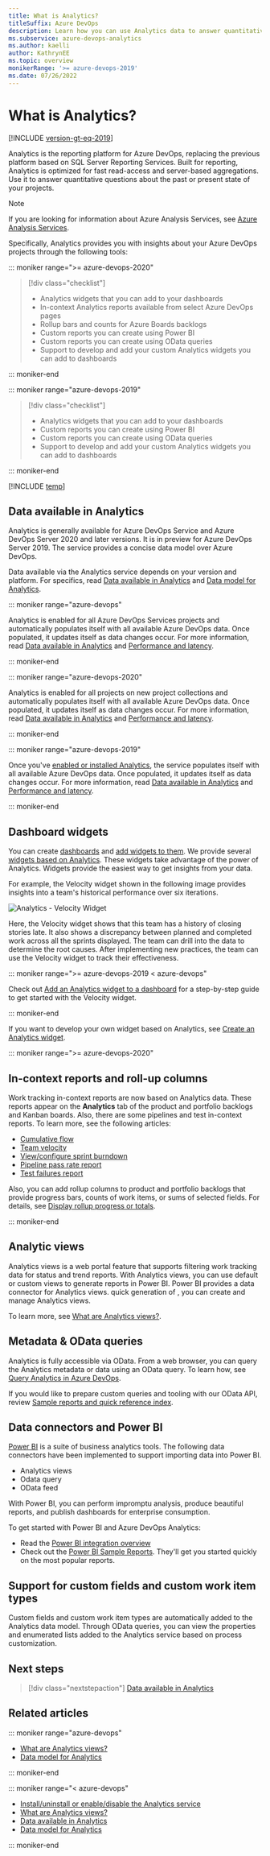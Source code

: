 ```yaml
---
title: What is Analytics? 
titleSuffix: Azure DevOps
description: Learn how you can use Analytics data to answer quantitative questions about your projects in Azure DevOps.
ms.subservice: azure-devops-analytics
ms.author: kaelli
author: KathrynEE
ms.topic: overview
monikerRange: '>= azure-devops-2019'
ms.date: 07/26/2022
---
```


# What is Analytics?

[!INCLUDE [version-gt-eq-2019](../../includes/version-gt-eq-2019.md)]

Analytics is the reporting platform for Azure DevOps, replacing the previous platform based on SQL Server Reporting Services. Built for reporting, Analytics is optimized for fast read-access and server-based aggregations. Use it to answer quantitative questions about the past or present state of your projects.

> [!NOTE]  
> If you are looking for information about Azure Analysis Services, see 
> [Azure Analysis Services](https://azure.microsoft.com/services/analysis-services/).

Specifically, Analytics provides you with insights about your Azure DevOps projects through the following tools: 

::: moniker range=">= azure-devops-2020"

> [!div class="checklist"]  
> - Analytics widgets that you can add to your dashboards
> - In-context Analytics reports available from select Azure DevOps pages
> - Rollup bars and counts for Azure Boards backlogs 
> - Custom reports you can create using Power BI 
> - Custom reports you can create using OData queries 
> - Support to develop and add your custom Analytics widgets you can add to dashboards   

::: moniker-end


::: moniker range="azure-devops-2019"


> [!div class="checklist"]  
> - Analytics widgets that you can add to your dashboards
> - Custom reports you can create using Power BI 
> - Custom reports you can create using OData queries 
> - Support to develop and add your custom Analytics widgets you can add to dashboards  

::: moniker-end
 
[!INCLUDE [temp](../includes/analytics-preview.md)]

## Data available in Analytics

Analytics is generally available for Azure DevOps Service and Azure DevOps Server 2020 and later versions. It is in preview for Azure DevOps Server 2019. The service provides a concise data model over Azure DevOps. 

Data available via the Analytics service depends on your version and platform.   For specifics, read [Data available in Analytics](./data-available-in-analytics.md) and [Data model for Analytics](../extend-analytics/data-model-analytics-service.md).


::: moniker range="azure-devops"

Analytics is enabled for all Azure DevOps Services projects and automatically populates itself with all available Azure DevOps data. Once populated, it updates itself as data changes occur. For more information, read [Data available in Analytics](./data-available-in-analytics.md) and [Performance and latency](performance-latency.md).

::: moniker-end

::: moniker range="azure-devops-2020"

Analytics is enabled for all projects on new project collections and automatically populates itself with all available Azure DevOps data. Once populated, it updates itself as data changes occur. For more information, read [Data available in Analytics](./data-available-in-analytics.md) and [Performance and latency](performance-latency.md).

::: moniker-end

::: moniker range="azure-devops-2019"

Once you've [enabled or installed Analytics](../dashboards/analytics-extension.md), the service populates itself with all available Azure DevOps data. Once populated, it updates itself as data changes occur. For more information, read [Data available in Analytics](./data-available-in-analytics.md) and [Performance and latency](performance-latency.md).

::: moniker-end

## Dashboard widgets

You can create [dashboards](../dashboards/dashboards.md) and [add widgets to them](../dashboards/add-widget-to-dashboard.md). We provide several [widgets based on Analytics](../dashboards/analytics-widgets.md). These widgets take advantage of the power of Analytics. Widgets provide the easiest way to get insights from your data. 

For example, the Velocity widget shown in the following image provides insights into a team's historical performance over six iterations. 

![Analytics - Velocity Widget](media/what-is-analytics/dashboard-showing-velocity.png)

Here, the Velocity widget shows that this team has a history of closing stories late. It also shows a discrepancy between planned and completed work across all the sprints displayed. The team can drill into the data to determine the root causes. After implementing new practices, the team can use the Velocity widget to track their effectiveness.

::: moniker range=">= azure-devops-2019 < azure-devops"

Check out [Add an Analytics widget to a dashboard](../dashboards/add-widget-to-dashboard.md#add-analytics-widget) for a step-by-step guide to get started with the Velocity widget.

::: moniker-end

If you want to develop your own widget based on Analytics, see [Create an Analytics widget](../extend-analytics/example-analytics-widget.md).

::: moniker range=">= azure-devops-2020"

## In-context reports and roll-up columns 

Work tracking in-context reports are now based on Analytics data. These reports appear on the **Analytics** tab of the product and portfolio backlogs and Kanban boards. Also, there are some pipelines and test in-context reports. To learn more, see the following articles: 

- [Cumulative flow](../dashboards/cumulative-flow.md)
- [Team velocity](../dashboards/team-velocity.md)
- [View/configure sprint burndown](../dashboards/configure-sprint-burndown.md) 
- [Pipeline pass rate report](../../pipelines/reports/pipelinereport.md#pipeline-pass-rate-report)
- [Test failures report](../../pipelines/test/test-analytics.md#test-failures)

Also, you can add rollup columns to product and portfolio backlogs that provide progress bars, counts of work items, or sums of selected fields. For details, see [Display rollup progress or totals](../../boards/backlogs/display-rollup.md). 


::: moniker-end

## Analytic views

Analytics views is a web portal feature that supports filtering work tracking data for status and trend reports. With Analytics views, you can use default or custom views to generate reports in Power BI. Power BI provides a data connector for Analytics views.  quick generation of , you can create and manage Analytics views. 

To learn more, see [What are Analytics views?](what-are-analytics-views.md).
 

## Metadata & OData queries

Analytics is fully accessible via OData. From a web browser, you can query the Analytics metadata or data using an OData query. To learn how, see [Query Analytics in Azure DevOps](../analytics/analytics-query-parts.md).
 
If you would like to prepare custom queries and tooling with our OData API, review [Sample reports and quick reference index](../extend-analytics/quick-ref.md).

## Data connectors and Power BI 

[Power BI](https://powerbi.microsoft.com) is a suite of business analytics tools. The following data connectors have been implemented to support importing data into Power BI. 
- Analytics views 
- Odata query
- OData feed
 
With Power BI, you can perform impromptu analysis, produce beautiful reports, and publish dashboards for enterprise consumption.

To get started with Power BI and Azure DevOps Analytics:

- Read the [Power BI integration overview](overview.md)
- Check out the [Power BI Sample Reports](sample-odata-overview.md). They'll get you started quickly on the most popular reports.
 
 
## Support for custom fields and custom work item types

Custom fields and custom work item types are automatically added to the Analytics data model. Through OData queries, you can view the properties and enumerated lists added to the Analytics service based on process customization. 

## Next steps

> [!div class="nextstepaction"]
> [Data available in Analytics](./data-available-in-analytics.md) 


## Related articles 

::: moniker range="azure-devops"
- [What are Analytics views?](what-are-analytics-views.md)   
- [Data model for Analytics](../extend-analytics/data-model-analytics-service.md)
 

::: moniker-end

::: moniker range="< azure-devops"
- [Install/uninstall or enable/disable the Analytics service](../dashboards/analytics-extension.md)
- [What are Analytics views?](what-are-analytics-views.md)  
- [Data available in Analytics](./data-available-in-analytics.md) 
- [Data model for Analytics](../extend-analytics/data-model-analytics-service.md)
 
::: moniker-end